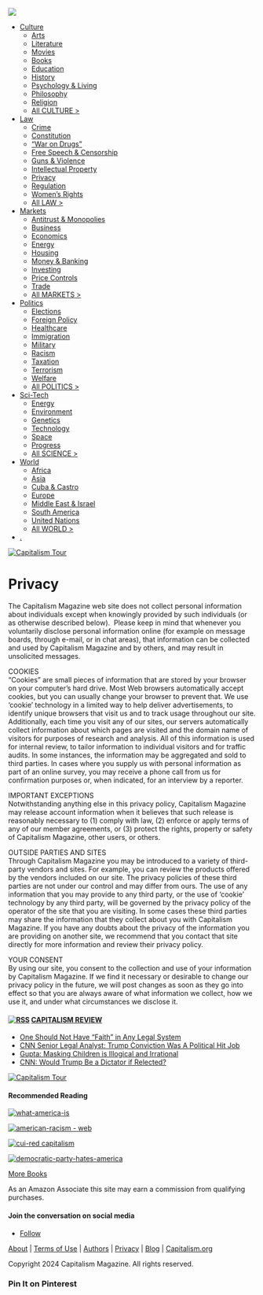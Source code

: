 [![](https://www.capitalismmagazine.com/wp-content/uploads/2023/10/CM-LOGO.png)](https://www.capitalismmagazine.com/)

* [Culture](https://www.capitalismmagazine.com/culture/)
    * [Arts](https://www.capitalismmagazine.com/arts/)
    * [Literature](https://www.capitalismmagazine.com/arts/literature/)
    * [Movies](https://www.capitalismmagazine.com/arts/movies/)
    * [Books](https://www.capitalismmagazine.com/culture/books/)
    * [Education](https://www.capitalismmagazine.com/culture/education/)
    * [History](https://www.capitalismmagazine.com/culture/history/)
    * [Psychology & Living](https://www.capitalismmagazine.com/culture/psychology-living/)
    * [Philosophy](https://www.capitalismmagazine.com/culture/philosophy/)
    * [Religion](https://www.capitalismmagazine.com/culture/religion/)
    * [All CULTURE >](https://www.capitalismmagazine.com/culture/)
* [Law](https://www.capitalismmagazine.com/law/)
    * [Crime](https://www.capitalismmagazine.com/law/crime/)
    * [Constitution](https://www.capitalismmagazine.com/law/constitution/)
    * [“War on Drugs”](https://www.capitalismmagazine.com/law/drugs/)
    * [Free Speech & Censorship](https://www.capitalismmagazine.com/law/freespeech/)
    * [Guns & Violence](https://www.capitalismmagazine.com/law/guns-defense/)
    * [Intellectual Property](https://www.capitalismmagazine.com/law/intellectual-property/)
    * [Privacy](https://www.capitalismmagazine.com/law/privacy-law/)
    * [Regulation](https://www.capitalismmagazine.com/law/regulation/)
    * [Women’s Rights](https://www.capitalismmagazine.com/law/womensrights/)
    * [All LAW >](https://www.capitalismmagazine.com/law/)
* [Markets](https://www.capitalismmagazine.com/markets/)
    * [Antitrust & Monopolies](https://www.capitalismmagazine.com/markets/antitrust/)
    * [Business](https://www.capitalismmagazine.com/markets/business-investing/)
    * [Economics](https://www.capitalismmagazine.com/markets/economics/)
    * [Energy](https://www.capitalismmagazine.com/science-and-technology/energy/)
    * [Housing](https://www.capitalismmagazine.com/markets/housing/)
    * [Money & Banking](https://www.capitalismmagazine.com/markets/money-and-banking/)
    * [Investing](https://www.capitalismmagazine.com/markets/investing/)
    * [Price Controls](https://www.capitalismmagazine.com/markets/price-controls/)
    * [Trade](https://www.capitalismmagazine.com/markets/trade/)
    * [All MARKETS >](https://www.capitalismmagazine.com/markets/)
* [Politics](https://www.capitalismmagazine.com/politics/)
    * [Elections](https://www.capitalismmagazine.com/politics/elections/)
    * [Foreign Policy](https://www.capitalismmagazine.com/politics/foreign-policy/)
    * [Healthcare](https://www.capitalismmagazine.com/politics/healthcare/)
    * [Immigration](https://www.capitalismmagazine.com/politics/immigration/)
    * [Military](https://www.capitalismmagazine.com/politics/military/)
    * [Racism](https://www.capitalismmagazine.com/politics/racism/)
    * [Taxation](https://www.capitalismmagazine.com/politics/taxation/)
    * [Terrorism](https://www.capitalismmagazine.com/politics/terrorism/)
    * [Welfare](https://www.capitalismmagazine.com/politics/welfare/)
    * [All POLITICS >](https://www.capitalismmagazine.com/politics/)
* [Sci-Tech](https://www.capitalismmagazine.com/science-and-technology/)
    * [Energy](https://www.capitalismmagazine.com/science-and-technology/energy/)
    * [Environment](https://www.capitalismmagazine.com/science-and-technology/environment/)
    * [Genetics](https://www.capitalismmagazine.com/science-and-technology/genetics/)
    * [Technology](https://www.capitalismmagazine.com/science-and-technology/technology/)
    * [Space](https://www.capitalismmagazine.com/science-and-technology/space/)
    * [Progress](https://www.capitalismmagazine.com/culture/progress/)
    * [All SCIENCE >](https://www.capitalismmagazine.com/science-and-technology/)
* [World](https://www.capitalismmagazine.com/world/)
    * [Africa](https://www.capitalismmagazine.com/world/africa/)
    * [Asia](https://www.capitalismmagazine.com/world/asia/)
    * [Cuba & Castro](https://www.capitalismmagazine.com/world/cuba-castro/)
    * [Europe](https://www.capitalismmagazine.com/world/europe/)
    * [Middle East & Israel](https://www.capitalismmagazine.com/world/middle-east-israel/)
    * [South America](https://www.capitalismmagazine.com/world/south-america/)
    * [United Nations](https://www.capitalismmagazine.com/world/united-nations/)
    * [All WORLD >](https://www.capitalismmagazine.com/world/)
* [](https://twitter.com/CapitalismMag)

[![](https://www.capitalismmagazine.com/wp-content/uploads/2024/06/banner-capitalism-tour-728x90-1.jpg "Capitalism Tour")](https://www.capitalism.org/)

Privacy
=======

The Capitalism Magazine web site does not collect personal information about individuals except when knowingly provided by such individuals (or as otherwise described below).  Please keep in mind that whenever you voluntarily disclose personal information online (for example on message boards, through e-mail, or in chat areas), that information can be collected and used by Capitalism Magazine and by others, and may result in unsolicited messages.

COOKIES  
“Cookies” are small pieces of information that are stored by your browser on your computer’s hard drive. Most Web browsers automatically accept cookies, but you can usually change your browser to prevent that. We use ‘cookie’ technology in a limited way to help deliver advertisements, to identify unique browsers that visit us and to track usage throughout our site. Additionally, each time you visit any of our sites, our servers automatically collect information about which pages are visited and the domain name of visitors for purposes of research and analysis. All of this information is used for internal review, to tailor information to individual visitors and for traffic audits. In some instances, the information may be aggregated and sold to third parties. In cases where you supply us with personal information as part of an online survey, you may receive a phone call from us for confirmation purposes or, when indicated, for an interview by a reporter.

IMPORTANT EXCEPTIONS  
Notwithstanding anything else in this privacy policy, Capitalism Magazine may release account information when it believes that such release is reasonably necessary to (1) comply with law, (2) enforce or apply terms of any of our member agreements, or (3) protect the rights, property or safety of Capitalism Magazine, other users, or others.

OUTSIDE PARTIES AND SITES  
Through Capitalism Magazine you may be introduced to a variety of third-party vendors and sites. For example, you can review the products offered by the vendors included on our site. The privacy policies of these third parties are not under our control and may differ from ours. The use of any information that you may provide to any third party, or the use of ‘cookie’ technology by any third party, will be governed by the privacy policy of the operator of the site that you are visiting. In some cases these third parties may share the information that they collect about you with Capitalism Magazine. If you have any doubts about the privacy of the information you are providing on another site, we recommend that you contact that site directly for more information and review their privacy policy.

YOUR CONSENT  
By using our site, you consent to the collection and use of your information by Capitalism Magazine. If we find it necessary or desirable to change our privacy policy in the future, we will post changes as soon as they go into effect so that you are always aware of what information we collect, how we use it, and under what circumstances we disclose it.

#### [![RSS](https://www.capitalismmagazine.com/wp-includes/images/rss.png)](https://review.capitalismmagazine.com/feed/) [CAPITALISM REVIEW](https://review.capitalismmagazine.com/)

* [One Should Not Have “Faith” in Any Legal System](https://review.capitalismmagazine.com/2024/06/one-should-not-have-faith-in-any-legal-system/)
* [CNN Senior Legal Analyst: Trump Conviction Was A Political Hit Job](https://review.capitalismmagazine.com/2024/06/cnn-senior-legal-analyst-trump-conviction-was-a-political-hit-job/)
* [Gupta: Masking Children is Illogical and Irrational](https://review.capitalismmagazine.com/2024/06/gupta-masking-children-is-illogical-and-irrational/)
* [CNN: Would Trump Be a Dictator if Relected?](https://review.capitalismmagazine.com/2024/06/cnn-would-trump-be-a-dictator-if-relected/)

[![](https://www.capitalismmagazine.com/wp-content/uploads/2024/06/banner-capitalism-tour-728x90-1.jpg "Capitalism Tour")](https://www.capitalism.org/)

#### Recommended Reading

[![](https://www.capitalismmagazine.com/wp-content/uploads/2023/12/what-america-is-e1702354246585.jpg "what-america-is")](https://amzn.to/3RDo8tm)

[![](https://www.capitalismmagazine.com/wp-content/uploads/2023/11/american-racism-web-535x800.jpg "american-racism - web")](https://amzn.to/3u0Oexf)

[![](https://www.capitalismmagazine.com/wp-content/uploads/2023/11/cui-red.jpg "cui-red capitalism")](https://amzn.to/3u1x8PJ)

[![](https://www.capitalismmagazine.com/wp-content/uploads/2024/05/democratic-party-hates-america-e1716436892372.jpg "democratic-party-hates-america")](https://amzn.to/44SNb0p)

[More Books](https://www.capitalism.org/books/)

As an Amazon Associate this site may earn a commission from qualifying purchases.

#### Join the conversation on social media

* [Follow](https://twitter.com/CapitalismMag "Follow on X")

[About](https://www.capitalismmagazine.com/about/) | [Terms of Use](https://www.capitalismmagazine.com/terms-of-use/) | [Authors](https://www.capitalismmagazine.com/authors/) | [Privacy](https://www.capitalismmagazine.com/privacy/) | [Blog](https://review.capitalismmagazine.com/) | [Capitalism.org](https://capitalism.org/)

Copyright 2024 Capitalism Magazine. All rights reserved.

### Pin It on Pinterest